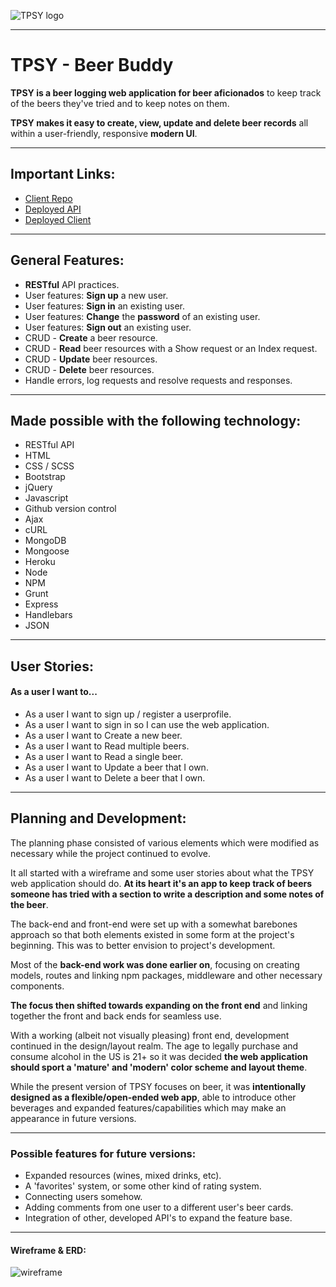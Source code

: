 ![TPSY logo](https://i.imgur.com/DibyJxu.png)

---

# TPSY - Beer Buddy

**TPSY is a beer logging web application for beer aficionados** to keep track of the beers they've tried and to keep notes on them.

**TPSY makes it easy to create, view, update and delete beer records** all within a user-friendly, responsive **modern UI**.

---

## Important Links:

- [Client Repo](https://github.com/Sean-Drew/TPSY-client)
- [Deployed API](https://mysterious-wildwood-08920.herokuapp.com/)
- [Deployed Client](https://sean-drew.github.io/TPSY-client/)

---

## General Features:
- **RESTful** API practices.
- User features: **Sign up** a new user.
- User features: **Sign in** an existing user.
- User features: **Change** the **password** of an existing user.
- User features: **Sign out** an existing user.
- CRUD - **Create** a beer resource.
- CRUD - **Read** beer resources with a Show request or an Index request.
- CRUD - **Update** beer resources.
- CRUD - **Delete** beer resources.
- Handle errors, log requests and resolve requests and responses.

---

## Made possible with the following technology:
- RESTful API
- HTML
- CSS / SCSS
- Bootstrap
- jQuery
- Javascript
- Github version control
- Ajax
- cURL
- MongoDB
- Mongoose
- Heroku
- Node
- NPM
- Grunt
- Express
- Handlebars
- JSON

---

## User Stories:
#### As a user I want to...
- As a user I want to sign up / register a userprofile.
- As a user I want to sign in so I can use the web application.
- As a user I want to Create a new beer.
- As a user I want to Read multiple beers.
- As a user I want to Read a single beer.
- As a user I want to Update a beer that I own.
- As a user I want to Delete a beer that I own.

---

## Planning and Development:

The planning phase consisted of various elements which were modified as necessary while the project continued to evolve.

It all started with a wireframe and some user stories about what the TPSY web application should do. **At its heart it's an app to keep track of beers someone has tried with a section to write a description and some notes of the beer**.

The back-end and front-end were set up with a somewhat barebones approach so that both elements existed in some form at the project's beginning. This was to better envision to project's development.

Most of the **back-end work was done earlier on**, focusing on creating models, routes and linking npm packages, middleware and other necessary components.

**The focus then shifted towards expanding on the front end** and linking together the front and back ends for seamless use.

With a working (albeit not visually pleasing) front end, development continued in the design/layout realm. The age to legally purchase and consume alcohol in the US is 21+ so it was decided **the web application should sport a 'mature' and 'modern' color scheme and layout theme**.

While the present version of TPSY focuses on beer, it was **intentionally designed as a flexible/open-ended web app**, able to introduce other beverages and expanded features/capabilities which may make an appearance in future versions.

---


### Possible features for future versions:

- Expanded resources (wines, mixed drinks, etc).
- A 'favorites' system, or some other kind of rating system.
- Connecting users somehow.
- Adding comments from one user to a different user's beer cards.
- Integration of other, developed API's to expand the feature base.

---

#### Wireframe & ERD:
![wireframe](https://i.imgur.com/yUjfgQl.jpg)
